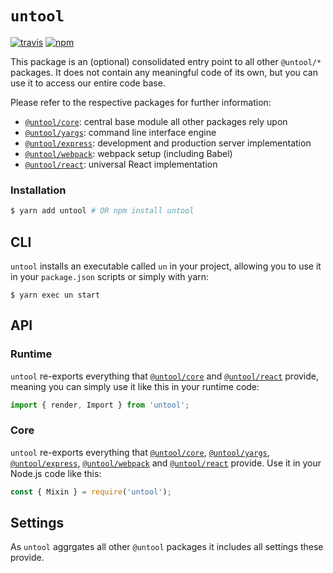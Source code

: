 # `untool`

[![travis](https://img.shields.io/travis/untool/untool/master.svg)](https://travis-ci.org/untool/untool)&nbsp;[![npm](https://img.shields.io/npm/v/untool.svg)](https://www.npmjs.com/package/untool)

This package is an (optional) consolidated entry point to all other `@untool/*` packages. It does not contain any meaningful code of its own, but you can use it to access our entire code base.

Please refer to the respective packages for further information:

- [`@untool/core`](https://github.com/untool/untool/blob/master/packages/core/README.md): central base module all other packages rely upon
- [`@untool/yargs`](https://github.com/untool/untool/blob/master/packages/yargs/README.md): command line interface engine
- [`@untool/express`](https://github.com/untool/untool/blob/master/packages/express/README.md): development and production server implementation
- [`@untool/webpack`](https://github.com/untool/untool/blob/master/packages/webpack/README.md): webpack setup (including Babel)
- [`@untool/react`](https://github.com/untool/untool/blob/master/packages/react/README.md): universal React implementation

### Installation

```bash
$ yarn add untool # OR npm install untool
```

## CLI

`untool` installs an executable called `un` in your project, allowing you to use it in your `package.json` scripts or simply with yarn:

```text
$ yarn exec un start
```

## API

### Runtime

`untool` re-exports everything that [`@untool/core`](https://github.com/untool/untool/blob/master/packages/core/README.md) and [`@untool/react`](https://github.com/untool/untool/blob/master/packages/react/README.md) provide, meaning you can simply use it like this in your runtime code:

```javascript
import { render, Import } from 'untool';
```

### Core

`untool` re-exports everything that [`@untool/core`](https://github.com/untool/untool/blob/master/packages/core/README.md), [`@untool/yargs`](https://github.com/untool/untool/blob/master/packages/yargs/README.md), [`@untool/express`](https://github.com/untool/untool/blob/master/packages/express/README.md), [`@untool/webpack`](https://github.com/untool/untool/blob/master/packages/webpack/README.md) and [`@untool/react`](https://github.com/untool/untool/blob/master/packages/react/README.md) provide. Use it in your Node.js code like this:

```javascript
const { Mixin } = require('untool');
```

## Settings

As `untool` aggrgates all other `@untool` packages it includes all settings these provide.
